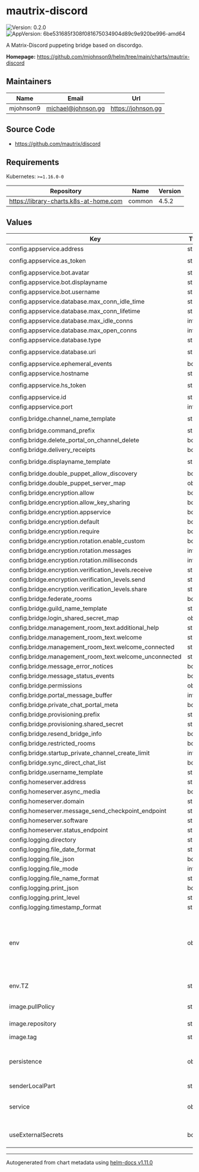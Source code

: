 # mautrix-discord

![Version: 0.2.0](https://img.shields.io/badge/Version-0.2.0-informational?style=flat-square) ![AppVersion: 6be531685f308f081675034904d89c9e920be996-amd64](https://img.shields.io/badge/AppVersion-6be531685f308f081675034904d89c9e920be996--amd64-informational?style=flat-square)

A Matrix-Discord puppeting bridge based on discordgo.

**Homepage:** <https://github.com/mjohnson9/helm/tree/main/charts/mautrix-discord>

## Maintainers

| Name | Email | Url |
| ---- | ------ | --- |
| mjohnson9 | <michael@johnson.gg> | <https://johnson.gg> |

## Source Code

* <https://github.com/mautrix/discord>

## Requirements

Kubernetes: `>=1.16.0-0`

| Repository | Name | Version |
|------------|------|---------|
| https://library-charts.k8s-at-home.com | common | 4.5.2 |

## Values

| Key | Type | Default | Description |
|-----|------|---------|-------------|
| config.appservice.address | string | `"http://localhost:29334"` |  |
| config.appservice.as_token | string | `"This value is generated when generating the registration"` |  |
| config.appservice.bot.avatar | string | `"mxc://maunium.net/nIdEykemnwdisvHbpxflpDlC"` |  |
| config.appservice.bot.displayname | string | `"Discord bridge bot"` |  |
| config.appservice.bot.username | string | `"discordbot"` |  |
| config.appservice.database.max_conn_idle_time | string | `nil` |  |
| config.appservice.database.max_conn_lifetime | string | `nil` |  |
| config.appservice.database.max_idle_conns | int | `2` |  |
| config.appservice.database.max_open_conns | int | `20` |  |
| config.appservice.database.type | string | `"postgres"` |  |
| config.appservice.database.uri | string | `"postgres://user:password@host/database?sslmode=disable"` |  |
| config.appservice.ephemeral_events | bool | `true` |  |
| config.appservice.hostname | string | `"0.0.0.0"` |  |
| config.appservice.hs_token | string | `"This value is generated when generating the registration"` |  |
| config.appservice.id | string | `"discord"` |  |
| config.appservice.port | int | `29334` |  |
| config.bridge.channel_name_template | string | `"{{if or (eq .Type 3) (eq .Type 4)}}{{.Name}}{{else}}#{{.Name}}{{end}}"` |  |
| config.bridge.command_prefix | string | `"!discord"` |  |
| config.bridge.delete_portal_on_channel_delete | bool | `false` |  |
| config.bridge.delivery_receipts | bool | `false` |  |
| config.bridge.displayname_template | string | `"{{.Username}}#{{.Discriminator}}{{if .Bot}} (bot){{end}}"` |  |
| config.bridge.double_puppet_allow_discovery | bool | `false` |  |
| config.bridge.double_puppet_server_map | object | `{}` |  |
| config.bridge.encryption.allow | bool | `false` |  |
| config.bridge.encryption.allow_key_sharing | bool | `false` |  |
| config.bridge.encryption.appservice | bool | `false` |  |
| config.bridge.encryption.default | bool | `false` |  |
| config.bridge.encryption.require | bool | `false` |  |
| config.bridge.encryption.rotation.enable_custom | bool | `false` |  |
| config.bridge.encryption.rotation.messages | int | `100` |  |
| config.bridge.encryption.rotation.milliseconds | int | `604800000` |  |
| config.bridge.encryption.verification_levels.receive | string | `"unverified"` |  |
| config.bridge.encryption.verification_levels.send | string | `"unverified"` |  |
| config.bridge.encryption.verification_levels.share | string | `"cross-signed-tofu"` |  |
| config.bridge.federate_rooms | bool | `true` |  |
| config.bridge.guild_name_template | string | `"{{.Name}}"` |  |
| config.bridge.login_shared_secret_map | object | `{}` |  |
| config.bridge.management_room_text.additional_help | string | `""` |  |
| config.bridge.management_room_text.welcome | string | `"Hello, I'm a Discord bridge bot."` |  |
| config.bridge.management_room_text.welcome_connected | string | `"Use `help` for help."` |  |
| config.bridge.management_room_text.welcome_unconnected | string | `"Use `help` for help or `login` to log in."` |  |
| config.bridge.message_error_notices | bool | `true` |  |
| config.bridge.message_status_events | bool | `false` |  |
| config.bridge.permissions | object | `{}` |  |
| config.bridge.portal_message_buffer | int | `128` |  |
| config.bridge.private_chat_portal_meta | bool | `false` |  |
| config.bridge.provisioning.prefix | string | `"/_matrix/provision"` |  |
| config.bridge.provisioning.shared_secret | string | `"generate"` |  |
| config.bridge.resend_bridge_info | bool | `false` |  |
| config.bridge.restricted_rooms | bool | `true` |  |
| config.bridge.startup_private_channel_create_limit | int | `5` |  |
| config.bridge.sync_direct_chat_list | bool | `false` |  |
| config.bridge.username_template | string | `"discord_{{.}}"` |  |
| config.homeserver.address | string | `"http://localhost:8008"` |  |
| config.homeserver.async_media | bool | `false` |  |
| config.homeserver.domain | string | `"example.com"` |  |
| config.homeserver.message_send_checkpoint_endpoint | string | `nil` |  |
| config.homeserver.software | string | `"standard"` |  |
| config.homeserver.status_endpoint | string | `nil` |  |
| config.logging.directory | string | `"./logs"` |  |
| config.logging.file_date_format | string | `"2006-01-02"` |  |
| config.logging.file_json | bool | `false` |  |
| config.logging.file_mode | int | `384` |  |
| config.logging.file_name_format | string | `"{{.Date}}-{{.Index}}.log"` |  |
| config.logging.print_json | bool | `false` |  |
| config.logging.print_level | string | `"debug"` |  |
| config.logging.timestamp_format | string | `"Jan _2, 2006 15:04:05"` |  |
| env | object | See below | environment variables. See more environment variables in the [mautrix-whatsapp documentation](https://mautrix-whatsapp.org/docs). |
| env.TZ | string | `"UTC"` | Set the container timezone |
| image.pullPolicy | string | `"IfNotPresent"` | image pull policy |
| image.repository | string | `"dock.mau.dev/mautrix/discord"` | image repository |
| image.tag | string | chart.appVersion | image tag |
| persistence | object | See values.yaml | Configure persistence settings for the chart under this key. |
| senderLocalPart | string | `"discordbot"` |  |
| service | object | See values.yaml | Configures service settings for the chart. |
| useExternalSecrets | bool | `false` | Whether or not to use ExternalSecrets |

----------------------------------------------
Autogenerated from chart metadata using [helm-docs v1.11.0](https://github.com/norwoodj/helm-docs/releases/v1.11.0)
